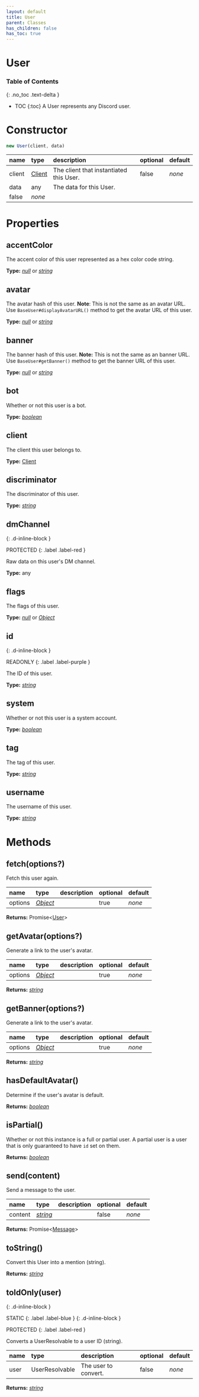 ```yaml
---
layout: default
title: User
parent: Classes
has_children: false
has_toc: true
---
```


# User
### Table of Contents
{: .no_toc .text-delta }

- TOC
{:toc}
A User represents any Discord user.
# Constructor
```js
new User(client, data)
```

| name | type | description | optional | default |
|:-----|:-----|:------------|:---------|:--------|
| client | [Client](/classes/Client) | The client that instantiated this User. | false | *none* |
| data | any | The data for this User.
 | false | *none* |

# Properties
## accentColor
The accent color of this user represented as a hex color code string.

**Type:** *[null](https://developer.mozilla.org/en-US/docs/Web/JavaScript/Reference/Global_Objects/null)* or *[string](https://developer.mozilla.org/en-US/docs/Web/JavaScript/Reference/Global_Objects/string)*

## avatar
The avatar hash of this user.
**Note**: This is not the same as an avatar URL.
Use `BaseUser#displayAvatarURL()` method to get the avatar URL of this user.

**Type:** *[null](https://developer.mozilla.org/en-US/docs/Web/JavaScript/Reference/Global_Objects/null)* or *[string](https://developer.mozilla.org/en-US/docs/Web/JavaScript/Reference/Global_Objects/string)*

## banner
The banner hash of this user.
**Note:** This is not the same as an banner URL.
Use `BaseUser#getBanner()` method to get the banner URL of this user.

**Type:** *[null](https://developer.mozilla.org/en-US/docs/Web/JavaScript/Reference/Global_Objects/null)* or *[string](https://developer.mozilla.org/en-US/docs/Web/JavaScript/Reference/Global_Objects/string)*

## bot
Whether or not this user is a bot.

**Type:** *[boolean](https://developer.mozilla.org/en-US/docs/Web/JavaScript/Reference/Global_Objects/boolean)*

## client
The client this user belongs to.

**Type:** [Client](/classes/Client)

## discriminator
The discriminator of this user.

**Type:** *[string](https://developer.mozilla.org/en-US/docs/Web/JavaScript/Reference/Global_Objects/string)*

## dmChannel
{: .d-inline-block }

PROTECTED
{: .label .label-red }

Raw data on this user's DM channel.

**Type:** any

## flags
The flags of this user.

**Type:** *[null](https://developer.mozilla.org/en-US/docs/Web/JavaScript/Reference/Global_Objects/null)* or *[Object](https://developer.mozilla.org/en-US/docs/Web/JavaScript/Reference/Global_Objects/Object)*

## id
{: .d-inline-block }

READONLY
{: .label .label-purple }

The ID of this user.

**Type:** *[string](https://developer.mozilla.org/en-US/docs/Web/JavaScript/Reference/Global_Objects/string)*

## system
Whether or not this user is a system account.

**Type:** *[boolean](https://developer.mozilla.org/en-US/docs/Web/JavaScript/Reference/Global_Objects/boolean)*

## tag
The tag of this user.

**Type:** *[string](https://developer.mozilla.org/en-US/docs/Web/JavaScript/Reference/Global_Objects/string)*

## username
The username of this user.

**Type:** *[string](https://developer.mozilla.org/en-US/docs/Web/JavaScript/Reference/Global_Objects/string)*

# Methods
## fetch(options?)
Fetch this user again.

| name | type | description | optional | default |
|:-----|:-----|:------------|:---------|:--------|
| options | *[Object](https://developer.mozilla.org/en-US/docs/Web/JavaScript/Reference/Global_Objects/Object)* |   | true | *none* |

**Returns:** Promise<[User](/classes/User)>

## getAvatar(options?)
Generate a link to the user's avatar.

| name | type | description | optional | default |
|:-----|:-----|:------------|:---------|:--------|
| options | *[Object](https://developer.mozilla.org/en-US/docs/Web/JavaScript/Reference/Global_Objects/Object)* |   | true | *none* |

**Returns:** *[string](https://developer.mozilla.org/en-US/docs/Web/JavaScript/Reference/Global_Objects/string)*

## getBanner(options?)
Generate a link to the user's avatar.

| name | type | description | optional | default |
|:-----|:-----|:------------|:---------|:--------|
| options | *[Object](https://developer.mozilla.org/en-US/docs/Web/JavaScript/Reference/Global_Objects/Object)* |   | true | *none* |

**Returns:** *[string](https://developer.mozilla.org/en-US/docs/Web/JavaScript/Reference/Global_Objects/string)*

## hasDefaultAvatar()
Determine if the user's avatar is default.

**Returns:** *[boolean](https://developer.mozilla.org/en-US/docs/Web/JavaScript/Reference/Global_Objects/boolean)*

## isPartial()
Whether or not this instance is a full or partial
user. A partial user is a user that is only
guaranteed to have `id` set on them.

**Returns:** *[boolean](https://developer.mozilla.org/en-US/docs/Web/JavaScript/Reference/Global_Objects/boolean)*

## send(content)
Send a message to the user.

| name | type | description | optional | default |
|:-----|:-----|:------------|:---------|:--------|
| content | *[string](https://developer.mozilla.org/en-US/docs/Web/JavaScript/Reference/Global_Objects/string)* |   | false | *none* |

**Returns:** Promise<[Message](/classes/Message)>

## toString()
Convert this User into a mention (string).

**Returns:** *[string](https://developer.mozilla.org/en-US/docs/Web/JavaScript/Reference/Global_Objects/string)*

## toIdOnly(user)
{: .d-inline-block }

STATIC
{: .label .label-blue }
{: .d-inline-block }

PROTECTED
{: .label .label-red }

Converts a UserResolvable to a user ID (string).

| name | type | description | optional | default |
|:-----|:-----|:------------|:---------|:--------|
| user | UserResolvable | The user to convert. | false | *none* |

**Returns:** *[string](https://developer.mozilla.org/en-US/docs/Web/JavaScript/Reference/Global_Objects/string)*

